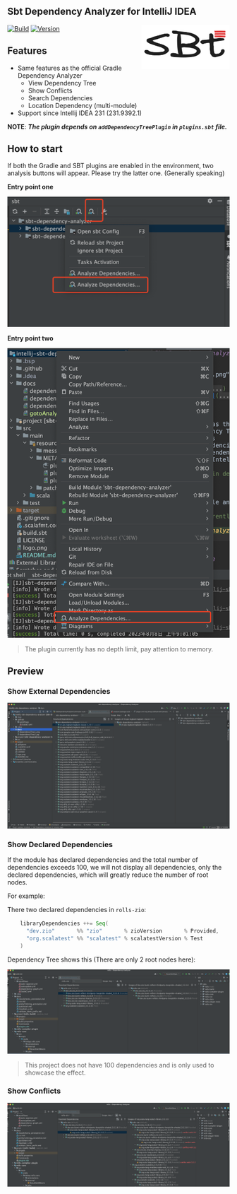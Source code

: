 Sbt Dependency Analyzer for IntelliJ IDEA
---------

<img src="./logo.png" width = "200" height = "100" alt="logo" align="right" />

[![Build](https://github.com/bitlap/intellij-sbt-dependency-analyzer/actions/workflows/ScalaCI.yml/badge.svg)](https://github.com/bitlap/intellij-sbt-dependency-analyzer/actions/workflows/ScalaCI.yml)
[![Version](https://img.shields.io/jetbrains/plugin/v/22427-sbt-dependency-analyzer)](https://plugins.jetbrains.com/plugin/22427-sbt-dependency-analyzer)

## Features

- Same features as the official Gradle Dependency Analyzer
  - View Dependency Tree
  - Show Conflicts
  - Search Dependencies
  - Location Dependency (multi-module)
- Support since Intellij IDEA 231 (231.9392.1)

**NOTE**: ***The plugin depends on `addDependencyTreePlugin` in `plugins.sbt` file.***

## How to start

If both the Gradle and SBT plugins are enabled in the environment, two analysis buttons will appear. Please try the latter one. (Generally speaking)

**Entry point one**

![](./docs/gotoAnalyze1.png)

**Entry point two**

![](./docs/gotoAnalyze2.png)

> The plugin currently has no depth limit, pay attention to memory.

## Preview

### Show External Dependencies

![](./docs/dependencyTreeSingleModule.png)

### Show Declared Dependencies

If the module has declared dependencies and the total number of dependencies exceeds 100, we will not display all dependencies, only the declared dependencies, which will greatly reduce the number of root nodes.

For example: 

There two declared dependencies in `rolls-zio`:
```scala
    libraryDependencies ++= Seq(
      "dev.zio"       %% "zio"       % zioVersion       % Provided,
      "org.scalatest" %% "scalatest" % scalatestVersion % Test
    )
```

Dependency Tree shows this (There are only 2 root nodes here): 

![](./docs/dependencyTreeMultipleModules.png)

> This project does not have 100 dependencies and is only used to showcase the effect.

### Show Conflicts

![](./docs/dependencyTreeConflicts.png)